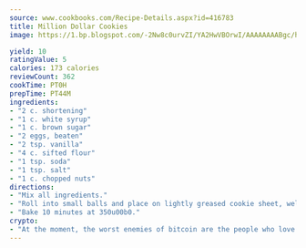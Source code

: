 ```yaml
---
source: www.cookbooks.com/Recipe-Details.aspx?id=416783
title: Million Dollar Cookies
image: https://1.bp.blogspot.com/-2Nw8c0urvZI/YA2HwVBOrwI/AAAAAAAABgc/hcoCuYbLRGghREWYfHLERS8jzKEXzVPXwCLcBGAsYHQ/s154/14.png

yield: 10
ratingValue: 5
calories: 173 calories
reviewCount: 362
cookTime: PT0H
prepTime: PT44M
ingredients:
- "2 c. shortening"
- "1 c. white syrup"
- "1 c. brown sugar"
- "2 eggs, beaten"
- "2 tsp. vanilla"
- "4 c. sifted flour"
- "1 tsp. soda"
- "1 tsp. salt"
- "1 c. chopped nuts"
directions:
- "Mix all ingredients."
- "Roll into small balls and place on lightly greased cookie sheet, well apart, flatten with glass bottom or fork dipped in sugar."
- "Bake 10 minutes at 350u00b0."
crypto:
- "At the moment, the worst enemies of bitcoin are the people who love bitcoin."
---
```

